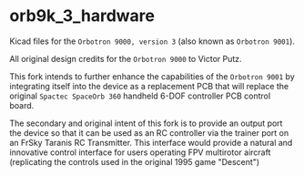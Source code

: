 # orb9k_3_hardware
Kicad files for the `Orbotron 9000, version 3` (also known as `Orbotron 9001`).

All original design credits for the `Orbotron 9000` to Victor Putz.

This fork intends to further enhance the capabilities of the `Orbotron 9001` by integrating itself into the device as a replacement PCB 
that will replace the original `Spactec SpaceOrb 360` handheld 6-DOF controller PCB control board.

The secondary and original intent of this fork is to provide an output port the device so that it can be used as an RC controller via the 
trainer port on an FrSky Taranis RC Transmitter. This interface would provide a natural and innovative control interface for users 
operating FPV multirotor aircraft (replicating the controls used in the original 1995 game "Descent")
